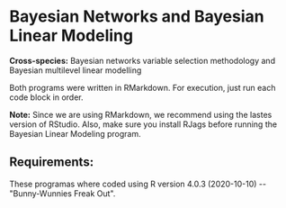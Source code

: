 # Bayesian Networks and Bayesian Linear Modeling
**Cross-species:** Bayesian networks variable selection methodology and Bayesian multilevel linear modelling 

Both programs were written in RMarkdown. For execution, just run each code block in order.

**Note:** Since we are using RMarkdown, we recommend using the lastes version of RStudio. Also, make sure you install RJags before running the Bayesian Linear Modeling program.

## Requirements:
These programas where coded using R version 4.0.3 (2020-10-10) -- "Bunny-Wunnies Freak Out". 
